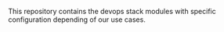 This repository contains the devops stack modules with specific configuration depending of our use cases.